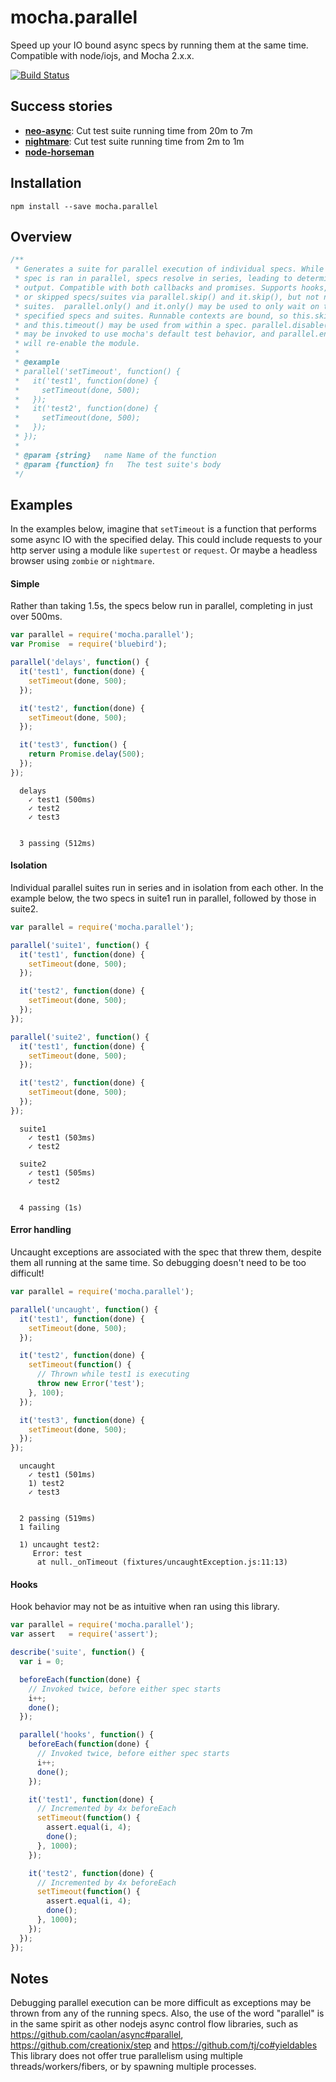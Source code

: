 # mocha.parallel

Speed up your IO bound async specs by running them at the same time. Compatible
with node/iojs, and Mocha 2.x.x.

[![Build Status](https://travis-ci.org/danielstjules/mocha.parallel.svg?branch=master)](https://travis-ci.org/danielstjules/mocha.parallel)

## Success stories

* **[neo-async](https://github.com/suguru03/neo-async/commit/10af3dbb84c19ca2b0bb06892b188832649198d0)**:
  Cut test suite running time from 20m to 7m
* **[nightmare](https://github.com/segmentio/nightmare/pull/209)**:
  Cut test suite running time from 2m to 1m
* **[node-horseman](https://github.com/johntitus/node-horseman/commit/8fe00cd372ad1d9c1e794da8d61ee51149c63d6f)**

## Installation

```
npm install --save mocha.parallel
```

## Overview

``` javascript
/**
 * Generates a suite for parallel execution of individual specs. While each
 * spec is ran in parallel, specs resolve in series, leading to deterministic
 * output. Compatible with both callbacks and promises. Supports hooks, pending
 * or skipped specs/suites via parallel.skip() and it.skip(), but not nested
 * suites.  parallel.only() and it.only() may be used to only wait on the
 * specified specs and suites. Runnable contexts are bound, so this.skip()
 * and this.timeout() may be used from within a spec. parallel.disable()
 * may be invoked to use mocha's default test behavior, and parallel.enable()
 * will re-enable the module.
 *
 * @example
 * parallel('setTimeout', function() {
 *   it('test1', function(done) {
 *     setTimeout(done, 500);
 *   });
 *   it('test2', function(done) {
 *     setTimeout(done, 500);
 *   });
 * });
 *
 * @param {string}   name Name of the function
 * @param {function} fn   The test suite's body
 */
```

## Examples

In the examples below, imagine that `setTimeout` is a function that performs
some async IO with the specified delay. This could include requests to your
http server using a module like `supertest` or `request`. Or maybe a headless
browser using `zombie` or `nightmare`.

#### Simple

Rather than taking 1.5s, the specs below run in parallel, completing in just
over 500ms.

``` javascript
var parallel = require('mocha.parallel');
var Promise  = require('bluebird');

parallel('delays', function() {
  it('test1', function(done) {
    setTimeout(done, 500);
  });

  it('test2', function(done) {
    setTimeout(done, 500);
  });

  it('test3', function() {
    return Promise.delay(500);
  });
});
```

```
  delays
    ✓ test1 (500ms)
    ✓ test2
    ✓ test3


  3 passing (512ms)
```

#### Isolation

Individual parallel suites run in series and in isolation from each other.
In the example below, the two specs in suite1 run in parallel, followed by
those in suite2.

``` javascript
var parallel = require('mocha.parallel');

parallel('suite1', function() {
  it('test1', function(done) {
    setTimeout(done, 500);
  });

  it('test2', function(done) {
    setTimeout(done, 500);
  });
});

parallel('suite2', function() {
  it('test1', function(done) {
    setTimeout(done, 500);
  });

  it('test2', function(done) {
    setTimeout(done, 500);
  });
});
```

```
  suite1
    ✓ test1 (503ms)
    ✓ test2

  suite2
    ✓ test1 (505ms)
    ✓ test2


  4 passing (1s)
```

#### Error handling

Uncaught exceptions are associated with the spec that threw them, despite them
all running at the same time. So debugging doesn't need to be too difficult!

``` javascript
var parallel = require('mocha.parallel');

parallel('uncaught', function() {
  it('test1', function(done) {
    setTimeout(done, 500);
  });

  it('test2', function(done) {
    setTimeout(function() {
      // Thrown while test1 is executing
      throw new Error('test');
    }, 100);
  });

  it('test3', function(done) {
    setTimeout(done, 500);
  });
});
```

```
  uncaught
    ✓ test1 (501ms)
    1) test2
    ✓ test3


  2 passing (519ms)
  1 failing

  1) uncaught test2:
     Error: test
      at null._onTimeout (fixtures/uncaughtException.js:11:13)
```

#### Hooks

Hook behavior may not be as intuitive when ran using this library.

``` javascript
var parallel = require('mocha.parallel');
var assert   = require('assert');

describe('suite', function() {
  var i = 0;

  beforeEach(function(done) {
    // Invoked twice, before either spec starts
    i++;
    done();
  });

  parallel('hooks', function() {
    beforeEach(function(done) {
      // Invoked twice, before either spec starts
      i++;
      done();
    });

    it('test1', function(done) {
      // Incremented by 4x beforeEach
      setTimeout(function() {
        assert.equal(i, 4);
        done();
      }, 1000);
    });

    it('test2', function(done) {
      // Incremented by 4x beforeEach
      setTimeout(function() {
        assert.equal(i, 4);
        done();
      }, 1000);
    });
  });
});
```

## Notes

Debugging parallel execution can be more difficult as exceptions may be thrown
from any of the running specs. Also, the use of the word "parallel" is in the
same spirit as other nodejs async control flow libraries, such as
https://github.com/caolan/async#parallel, https://github.com/creationix/step
and https://github.com/tj/co#yieldables This library does not offer true
parallelism using multiple threads/workers/fibers, or by spawning multiple
processes.
